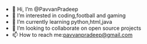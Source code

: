 - 👋 Hi, I’m @PavvanPradeep
- 👀 I’m interested in coding,football and gaming 
- 🌱 I’m currently learning python,html,java
- 💞️ I’m looking to collaborate on open source projects
- 📫 How to reach me:pavvanpradeep@gmail.com

<!---
PavvanPradeep/PavvanPradeep is a ✨ special ✨ repository because its `README.md` (this file) appears on your GitHub profile.
You can click the Preview link to take a look at your changes.
--->
